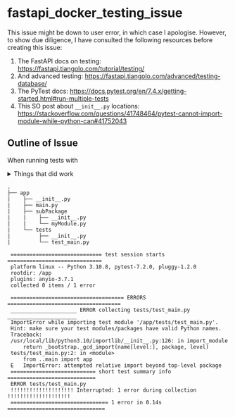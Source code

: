 # fastapi_docker_testing_issue

This issue might be down to user error, in which case I apologise.  However, to show due diligence, I have consulted the following resources before creating this issue:

1. The FastAPI docs on testing: https://fastapi.tiangolo.com/tutorial/testing/
2. And advanced testing: https://fastapi.tiangolo.com/advanced/testing-database/
3. The PyTest docs: https://docs.pytest.org/en/7.4.x/getting-started.html#run-multiple-tests
4. This SO post about `__init__.py` locations: https://stackoverflow.com/questions/41748464/pytest-cannot-import-module-while-python-can#41752043   

## Outline of Issue
When running tests with 





<details>

<summary>Things that did work</summary>

### Recreating the example from the docs

```
.
├── app
|    ├── __init__.py
|    ├── main.py
|    ├── myModule.py    
|    └── test_main.py
```

### Using a SubPackage for the tests
```
.
├── app
|    ├── __init__.py
|    ├── main.py
|    ├── myModule.py    
|    └── tests
|         ├── __init__.py
|         └── test_main.py
```
</details>

```
.
├── app
|    ├── __init__.py
|    ├── main.py
|    ├── subPackage
|    |    ├── __init__.py
|    |    └── myModule.py    
|    └── tests
|         ├── __init__.py
|         └── test_main.py
```



```
 ============================= test session starts ==============================
 platform linux -- Python 3.10.8, pytest-7.2.0, pluggy-1.2.0
 rootdir: /app
 plugins: anyio-3.7.1
 collected 0 items / 1 error

 ==================================== ERRORS ====================================
 _____________________ ERROR collecting tests/test_main.py ______________________
 ImportError while importing test module '/app/tests/test_main.py'.
 Hint: make sure your test modules/packages have valid Python names.
 Traceback:
 /usr/local/lib/python3.10/importlib/__init__.py:126: in import_module
     return _bootstrap._gcd_import(name[level:], package, level)
 tests/test_main.py:2: in <module>
     from ..main import app
 E   ImportError: attempted relative import beyond top-level package
 =========================== short test summary info ============================
 ERROR tests/test_main.py
 !!!!!!!!!!!!!!!!!!!! Interrupted: 1 error during collection !!!!!!!!!!!!!!!!!!!!
 =============================== 1 error in 0.14s ===============================
```

